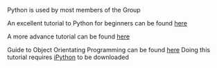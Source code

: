 Python is used by most members of the Group 

An excellent tutorial to Python for beginners can be found [here](http://chryswoods.com/beginning_python)

A more advance tutorial can be found [here](http://software-carpentry.org/v4/python/)

Guide to Object Orientating Programming can be found [here](https://github.com/swcarpentry/boot-camps/blob/2013-09-bristol/Python/4_object_orientation.md) 
Doing this tutorial requires [iPython](http://ipython.org/install.html) to be downloaded 
 
